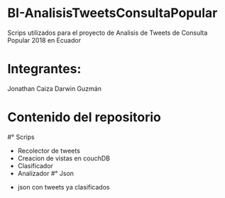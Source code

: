 # BI-AnalisisTweetsConsultaPopular
Scrips utilizados para el proyecto de Analisis de Tweets de Consulta Popular 2018 en Ecuador
# Integrantes:
Jonathan Caiza
Darwin Guzmán
# Contenido del repositorio
#° Scrips
- Recolector de tweets
- Creacion de vistas en couchDB
- Clasificador
- Analizador
#° Json
* json con tweets ya clasificados
 
  
